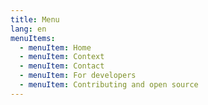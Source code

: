 ```yaml
---
title: Menu
lang: en
menuItems:
  - menuItem: Home
  - menuItem: Context
  - menuItem: Contact
  - menuItem: For developers
  - menuItem: Contributing and open source
---
```

